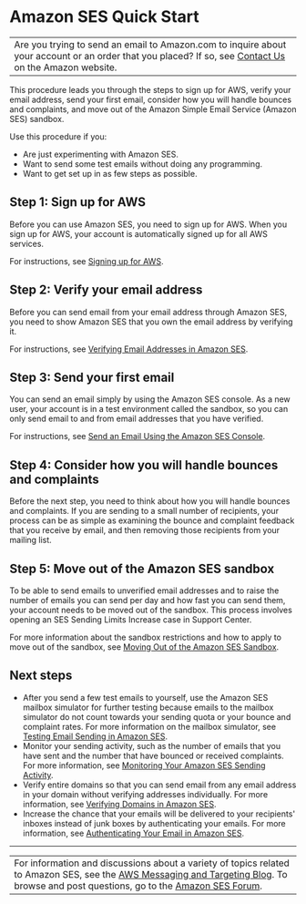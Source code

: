 # Amazon SES Quick Start<a name="quick-start"></a>


|  | 
| --- |
| Are you trying to send an email to Amazon\.com to inquire about your account or an order that you placed? If so, see [Contact Us](http://www.amazon.com/gp/help/customer/contact-us/) on the Amazon website\. | 

This procedure leads you through the steps to sign up for AWS, verify your email address, send your first email, consider how you will handle bounces and complaints, and move out of the Amazon Simple Email Service \(Amazon SES\) sandbox\.

Use this procedure if you:
+ Are just experimenting with Amazon SES\.
+ Want to send some test emails without doing any programming\.
+ Want to get set up in as few steps as possible\.

## Step 1: Sign up for AWS<a name="quick-start-sign-up-for-aws"></a>

Before you can use Amazon SES, you need to sign up for AWS\. When you sign up for AWS, your account is automatically signed up for all AWS services\.

For instructions, see [Signing up for AWS](sign-up-for-aws.md)\.

## Step 2: Verify your email address<a name="quick-start-verify-email-addresses"></a>

Before you can send email from your email address through Amazon SES, you need to show Amazon SES that you own the email address by verifying it\.

For instructions, see [Verifying Email Addresses in Amazon SES](verify-email-addresses.md)\.

## Step 3: Send your first email<a name="quick-start-send-email-to-yourself"></a>

You can send an email simply by using the Amazon SES console\. As a new user, your account is in a test environment called the sandbox, so you can only send email to and from email addresses that you have verified\.

For instructions, see [Send an Email Using the Amazon SES Console](send-an-email-from-console.md)\.

## Step 4: Consider how you will handle bounces and complaints<a name="quick-start-feedback"></a>

Before the next step, you need to think about how you will handle bounces and complaints\. If you are sending to a small number of recipients, your process can be as simple as examining the bounce and complaint feedback that you receive by email, and then removing those recipients from your mailing list\.

## Step 5: Move out of the Amazon SES sandbox<a name="quick-start-request-production-access"></a>

To be able to send emails to unverified email addresses and to raise the number of emails you can send per day and how fast you can send them, your account needs to be moved out of the sandbox\. This process involves opening an SES Sending Limits Increase case in Support Center\.

For more information about the sandbox restrictions and how to apply to move out of the sandbox, see [Moving Out of the Amazon SES Sandbox](request-production-access.md)\.

## Next steps<a name="quick-start-next-steps"></a>
+ After you send a few test emails to yourself, use the Amazon SES mailbox simulator for further testing because emails to the mailbox simulator do not count towards your sending quota or your bounce and complaint rates\. For more information on the mailbox simulator, see [Testing Email Sending in Amazon SES](send-email-simulator.md)\.
+ Monitor your sending activity, such as the number of emails that you have sent and the number that have bounced or received complaints\. For more information, see [Monitoring Your Amazon SES Sending Activity](monitor-sending-activity.md)\.
+ Verify entire domains so that you can send email from any email address in your domain without verifying addresses individually\. For more information, see [Verifying Domains in Amazon SES](verify-domains.md)\.
+ Increase the chance that your emails will be delivered to your recipients' inboxes instead of junk boxes by authenticating your emails\. For more information, see [Authenticating Your Email in Amazon SES](send-email-authentication.md)\.


****  

|  | 
| --- |
| For information and discussions about a variety of topics related to Amazon SES, see the [AWS Messaging and Targeting Blog](https://aws.amazon.com//blogs/messaging-and-targeting/)\. To browse and post questions, go to the [Amazon SES Forum](https://forums.aws.amazon.com/forum.jspa?forumID=90)\. | 